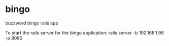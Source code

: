 # bingo
buzzword bingo rails app

To start the rails server for the bingo application:
rails server -b 192.168.1.98 -p 8080
